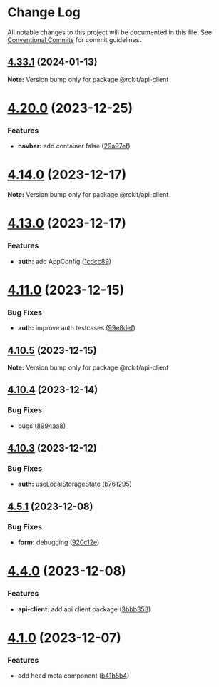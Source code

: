 # Change Log

All notable changes to this project will be documented in this file.
See [Conventional Commits](https://conventionalcommits.org) for commit guidelines.

## [4.33.1](https://github.com/lskjs/lskjs/compare/v4.33.0...v4.33.1) (2024-01-13)

**Note:** Version bump only for package @rckit/api-client





# [4.20.0](https://github.com/lskjs/lskjs/compare/v4.19.0...v4.20.0) (2023-12-25)


### Features

* **navbar:** add container false ([29a97ef](https://github.com/lskjs/lskjs/commit/29a97efd1614a61f2911b20b5716f74956d7fe3e))





# [4.14.0](https://github.com/lskjs/lskjs/compare/v4.13.0...v4.14.0) (2023-12-17)

**Note:** Version bump only for package @rckit/api-client





# [4.13.0](https://github.com/lskjs/lskjs/compare/v4.12.0...v4.13.0) (2023-12-17)


### Features

* **auth:** add AppConfig ([1cdcc89](https://github.com/lskjs/lskjs/commit/1cdcc894d2e7c76b82db292eaf142f7560369bed))





# [4.11.0](https://github.com/lskjs/lskjs/compare/v4.10.5...v4.11.0) (2023-12-15)


### Bug Fixes

* **auth:** improve auth testcases ([99e8def](https://github.com/lskjs/lskjs/commit/99e8def9ce9581b993b067c5c00bdc3d65bf9134))





## [4.10.5](https://github.com/lskjs/lskjs/compare/v4.10.4...v4.10.5) (2023-12-15)

**Note:** Version bump only for package @rckit/api-client





## [4.10.4](https://github.com/lskjs/lskjs/compare/v4.10.3...v4.10.4) (2023-12-14)


### Bug Fixes

* bugs ([8994aa8](https://github.com/lskjs/lskjs/commit/8994aa89ae3f767abe7b49151d82f3aa5f4ecf67))





## [4.10.3](https://github.com/lskjs/lskjs/compare/v4.10.2...v4.10.3) (2023-12-12)


### Bug Fixes

* **auth:** useLocalStorageState ([b761295](https://github.com/lskjs/lskjs/commit/b761295f9b23d98e219385e54d29b110c9875003))





## [4.5.1](https://github.com/lskjs/lskjs/compare/v4.5.0...v4.5.1) (2023-12-08)


### Bug Fixes

* **form:** debugging ([920c12e](https://github.com/lskjs/lskjs/commit/920c12edbdbdb448027f26c107b0035de18c0578))





# [4.4.0](https://github.com/lskjs/lskjs/compare/v4.3.0...v4.4.0) (2023-12-08)


### Features

* **api-client:** add api client package ([3bbb353](https://github.com/lskjs/lskjs/commit/3bbb353e08821786320d660907e3e7f6b4827c2a))





# [4.1.0](https://github.com/lskjs/lskjs/compare/v2.7.4...v4.1.0) (2023-12-07)


### Features

* add head meta component ([b41b5b4](https://github.com/lskjs/lskjs/commit/b41b5b4c1d5c0c9e6b1dd51ca1118b5dd2c95fde))
